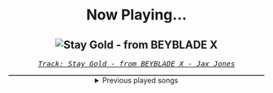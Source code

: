 <div align="center"> 
<h1>Now Playing...</h1>

![Stay Gold - from BEYBLADE X](https://i.scdn.co/image/ab67616d00001e0260bfe7badba49896fb18faf9)
--
_<samp><a href="https://open.spotify.com/track/2jdsIQ9e051D2XMnKvCC7k">Track: Stay Gold - from BEYBLADE X - Jax Jones</a></samp>_

<div style="border: 1px #4B5054 solid"></div>
<details>
  <summary>
    Previous played songs
  </summary>
  <table>
    <thead>
      <tr>
        <th>
          Artist
        </th>
        <th>
          Song
        </th>
        <th>
          Link
        </th>
      </tr>
    </thead>
    <tbody>
      <tr><td>Jax Jones</td><td>Stay Gold - from BEYBLADE X</td><td><a href="https://open.spotify.com/track/2jdsIQ9e051D2XMnKvCC7k">https://open.spotify.com/track/2jdsIQ9e051D2XMnKvCC7k</a></td></tr><tr><td>Jax Jones</td><td>Stay Gold - from BEYBLADE X</td><td><a href="https://open.spotify.com/track/2jdsIQ9e051D2XMnKvCC7k">https://open.spotify.com/track/2jdsIQ9e051D2XMnKvCC7k</a></td></tr><tr><td>Jax Jones</td><td>Stay Gold - from BEYBLADE X</td><td><a href="https://open.spotify.com/track/2jdsIQ9e051D2XMnKvCC7k">https://open.spotify.com/track/2jdsIQ9e051D2XMnKvCC7k</a></td></tr><tr><td>The Home Team</td><td>Worthy</td><td><a href="https://open.spotify.com/track/0OTWo2VieF1YTC8OHrV0fF">https://open.spotify.com/track/0OTWo2VieF1YTC8OHrV0fF</a></td></tr><tr><td>Pendulum</td><td>Cannibal</td><td><a href="https://open.spotify.com/track/1DnAqc1THF5bDTG8tn7ozC">https://open.spotify.com/track/1DnAqc1THF5bDTG8tn7ozC</a></td></tr><tr><td>Rustage</td><td>ATOMIC (Cid Kagenou)</td><td><a href="https://open.spotify.com/track/3y87XLBZrdLHnOgzSb0Xan">https://open.spotify.com/track/3y87XLBZrdLHnOgzSb0Xan</a></td></tr><tr><td>BLACKPINK</td><td>JUMP</td><td><a href="https://open.spotify.com/track/5H1sKFMzDeMtXwND3V6hRY">https://open.spotify.com/track/5H1sKFMzDeMtXwND3V6hRY</a></td></tr><tr><td>HeXer</td><td>HETZER</td><td><a href="https://open.spotify.com/track/6yBsTDEgirApxnMGOib1Uj">https://open.spotify.com/track/6yBsTDEgirApxnMGOib1Uj</a></td></tr><tr><td>Adam Lambert</td><td>Holding Out for a Hero</td><td><a href="https://open.spotify.com/track/65KqjmqvusCeHHXubL58Nn">https://open.spotify.com/track/65KqjmqvusCeHHXubL58Nn</a></td></tr><tr><td>Ludacris</td><td>Act A Fool</td><td><a href="https://open.spotify.com/track/0RMr1YqH6Mv6HeklKsl76e">https://open.spotify.com/track/0RMr1YqH6Mv6HeklKsl76e</a></td></tr><tr><td>Don Omar</td><td>Conteo - Fast And The Furious: Tokyo Drift Version</td><td><a href="https://open.spotify.com/track/2Uz4XlhNqTQVpAw63RxsjI">https://open.spotify.com/track/2Uz4XlhNqTQVpAw63RxsjI</a></td></tr><tr><td>Heaven Shall Burn</td><td>Numbered Days - feat. Jesse Leach of Killswitch Engage</td><td><a href="https://open.spotify.com/track/4yILcI5I7RKhNXdM6dOgVs">https://open.spotify.com/track/4yILcI5I7RKhNXdM6dOgVs</a></td></tr><tr><td>Orbit Culture</td><td>The Tales of War</td><td><a href="https://open.spotify.com/track/1hOOJBNK0fuRIyEytMkx07">https://open.spotify.com/track/1hOOJBNK0fuRIyEytMkx07</a></td></tr><tr><td>Magnolia Park</td><td>Do Or Die</td><td><a href="https://open.spotify.com/track/03hgA9bbWk17K66vN7wEzp">https://open.spotify.com/track/03hgA9bbWk17K66vN7wEzp</a></td></tr><tr><td>Hämatom</td><td>Ein' auf den Tod - Zwei auf das Leben</td><td><a href="https://open.spotify.com/track/19veCSM80vEdNbDnLA71vU">https://open.spotify.com/track/19veCSM80vEdNbDnLA71vU</a></td></tr><tr><td>MilleniumKid</td><td>Vielleicht Vielleicht - Holy Priest & elMefti Remix</td><td><a href="https://open.spotify.com/track/2nWw7VrUn8Ijo45K6WIIna">https://open.spotify.com/track/2nWw7VrUn8Ijo45K6WIIna</a></td></tr><tr><td>Silos</td><td>BL4CK_M0LD</td><td><a href="https://open.spotify.com/track/34eZ8no5jSLkXg6IzsUGTq">https://open.spotify.com/track/34eZ8no5jSLkXg6IzsUGTq</a></td></tr><tr><td>Pendulum</td><td>Cannibal</td><td><a href="https://open.spotify.com/track/1DnAqc1THF5bDTG8tn7ozC">https://open.spotify.com/track/1DnAqc1THF5bDTG8tn7ozC</a></td></tr><tr><td>Red Sebastian</td><td>Strobe Lights</td><td><a href="https://open.spotify.com/track/0Tx2AeVKiYQjk8u9p4j6kV">https://open.spotify.com/track/0Tx2AeVKiYQjk8u9p4j6kV</a></td></tr><tr><td>Kyle Alessandro</td><td>Lighter</td><td><a href="https://open.spotify.com/track/0AMoopn68aGAAaJ9qFXPnX">https://open.spotify.com/track/0AMoopn68aGAAaJ9qFXPnX</a></td></tr>
    </tbody>
  </table>
</details>

</div>
